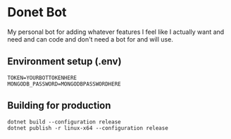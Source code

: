 # Donet Bot

My personal bot for adding whatever features I feel like I actually want and need and can code and don't need a bot for and will use.

## Environment setup (.env)

```
TOKEN=YOURBOTTOKENHERE
MONGODB_PASSWORD=MONGODBPASSWORDHERE
```

## Building for production

```
dotnet build --configuration release
dotnet publish -r linux-x64 --configuration release
```